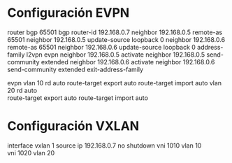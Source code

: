 Configuración EVPN
==================

router bgp 65501
    bgp router-id 192.168.0.7
    neighbor 192.168.0.5 remote-as 65501
    neighbor 192.168.0.5 update-source loopback 0
    neighbor 192.168.0.6 remote-as 65501
    neighbor 192.168.0.6 update-source loopback 0
    address-family l2vpn evpn
        neighbor 192.168.0.5 activate
        neighbor 192.168.0.5 send-community extended
        neighbor 192.168.0.6 activate
        neighbor 192.168.0.6 send-community extended
    exit-address-family

evpn
    vlan 10
        rd auto
        route-target export auto
        route-target import auto
    vlan 20
        rd auto                                                
        route-target export auto
        route-target import auto

Configuración VXLAN
===================

interface vxlan 1
    source ip 192.168.0.7
    no shutdown
    vni 1010
        vlan 10                                                
    vni 1020
        vlan 20


